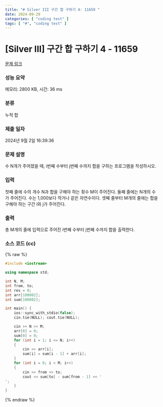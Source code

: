 ```yaml
---
title: "# Silver III 구간 합 구하기 4: 11659 "
date: 2024-09-29
categories: [ "coding test" ]
tags: [ "#", "coding test" ]
---
```


# [Silver III] 구간 합 구하기 4 - 11659 

[문제 링크](https://www.acmicpc.net/problem/11659) 

### 성능 요약

메모리: 2800 KB, 시간: 36 ms

### 분류

누적 합

### 제출 일자

2024년 9월 2일 16:39:36

### 문제 설명

<p>수 N개가 주어졌을 때, i번째 수부터 j번째 수까지 합을 구하는 프로그램을 작성하시오.</p>

### 입력 

 <p>첫째 줄에 수의 개수 N과 합을 구해야 하는 횟수 M이 주어진다. 둘째 줄에는 N개의 수가 주어진다. 수는 1,000보다 작거나 같은 자연수이다. 셋째 줄부터 M개의 줄에는 합을 구해야 하는 구간 i와 j가 주어진다.</p>

### 출력 

 <p>총 M개의 줄에 입력으로 주어진 i번째 수부터 j번째 수까지 합을 출력한다.</p>


### 소스 코드 (cc)
{% raw %}
```cc
#include <iostream>

using namespace std;

int N, M;
int from, to;
int res = 0;
int arr[100002];
int sum[100002];

int main() {
	ios::sync_with_stdio(false);
	cin.tie(NULL); cout.tie(NULL);

	cin >> N >> M;
	arr[0] = 0;
	sum[0] = 0;
	for (int i = 1; i <= N; i++)
	{
		cin >> arr[i];
		sum[i] = sum[i - 1] + arr[i];
	}
	for (int i = 0; i < M; i++)
	{
		cin >> from >> to;
		cout << sum[to] - sum[from - 1] << '
';
	}
}
```
{% endraw %}
